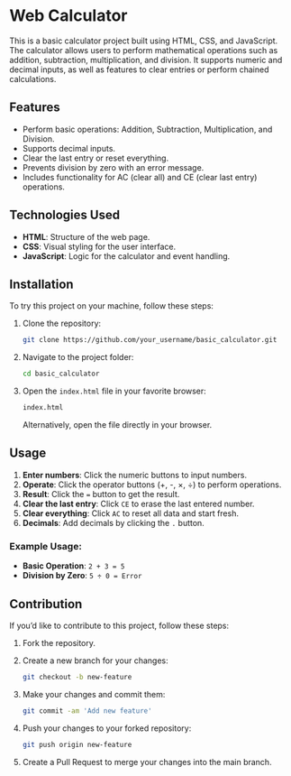 # Web Calculator

This is a basic calculator project built using HTML, CSS, and JavaScript. The calculator allows users to perform mathematical operations such as addition, subtraction, multiplication, and division. It supports numeric and decimal inputs, as well as features to clear entries or perform chained calculations.

## Features

- Perform basic operations: Addition, Subtraction, Multiplication, and Division.
- Supports decimal inputs.
- Clear the last entry or reset everything.
- Prevents division by zero with an error message.
- Includes functionality for AC (clear all) and CE (clear last entry) operations.

## Technologies Used

- **HTML**: Structure of the web page.
- **CSS**: Visual styling for the user interface.
- **JavaScript**: Logic for the calculator and event handling.

## Installation

To try this project on your machine, follow these steps:

1. Clone the repository:

   ```bash
   git clone https://github.com/your_username/basic_calculator.git
   ```

2. Navigate to the project folder:

   ```bash
   cd basic_calculator
   ```

3. Open the `index.html` file in your favorite browser:

   ```bash
   index.html
   ```

   Alternatively, open the file directly in your browser.

## Usage

1. **Enter numbers**: Click the numeric buttons to input numbers.
2. **Operate**: Click the operator buttons (+, -, ×, ÷) to perform operations.
3. **Result**: Click the `=` button to get the result.
4. **Clear the last entry**: Click `CE` to erase the last entered number.
5. **Clear everything**: Click `AC` to reset all data and start fresh.
6. **Decimals**: Add decimals by clicking the `.` button.

### Example Usage:

- **Basic Operation**: `2 + 3 = 5`
- **Division by Zero**: `5 ÷ 0 = Error`

## Contribution

If you’d like to contribute to this project, follow these steps:

1. Fork the repository.

2. Create a new branch for your changes:

   ```bash
   git checkout -b new-feature
   ```

3. Make your changes and commit them:

   ```bash
   git commit -am 'Add new feature'
   ```

4. Push your changes to your forked repository:

   ```bash
   git push origin new-feature
   ```

5. Create a Pull Request to merge your changes into the main branch.
